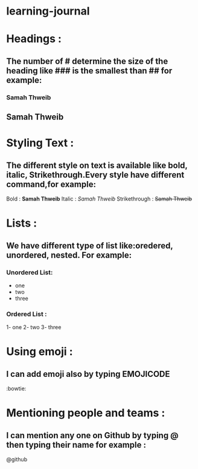 # learning-journal

# Headings :
## The number of # determine the size of the heading like ### is the smallest than ## for example:

### Samah Thweib
## Samah Thweib


# Styling Text :
## The different style on text is available like bold, italic, Strikethrough.Every style have different command,for example:

Bold : **Samah Thweib**  Italic : *Samah Thweib*  Strikethrough : ~~Samah Thweib~~

# Lists :
## We have different type of list like:oredered, unordered, nested. For example:

### Unordered List:
- one
- two
- three


### Ordered List :
1- one
2- two
3- three

# Using emoji :
## I can add emoji also by typing EMOJICODE
:bowtie:

 
# Mentioning people and teams :
## I can mention any one on Github by typing @ then typing their name for example :
@github
